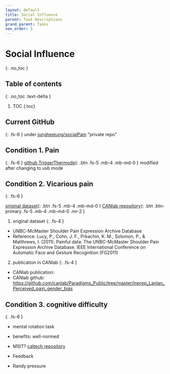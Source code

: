 ```yaml
---
layout: default
title: Social Influence
parent: Task Descriptions
grand_parent: Tasks
nav_order: 5
---
```

# Social Influence
{: .no_toc }
## Table of contents
{: .no_toc .text-delta }

1. TOC
{:toc}


## Current GitHub
{: .fs-6 }
under [jungheejung/socialPain](https://github.com/jungheejung/socialPain) "private repo"

## Condition 1. Pain
{: .fs-6 }
[github TriggerThermode](https://github.com/canlab/Paradigms_Private/blob/master/PAINGEN_paradigms/TriggerThermode.m){: .btn .fs-5 .mb-4 .mb-md-0 }
modified after changing to usb mode

## Condition 2. Vicarious pain
{: .fs-6 }

[original dataset](http://www.pitt.edu/~emotion/um-spread.htm){: .btn .fs-5 .mb-4 .mb-md-0 }
[CANlab repository](https://github.com/canlab/Paradigms_Public/tree/master/inprep_Lanlan_Perceived_pain_gender_bias){: .btn .btn-primary .fs-5 .mb-4 .mb-md-0 .mr-2 }

1. original dataset
{: .fs-4 }
* UNBC-McMaster Shoulder Pain Expression Archive Database
* Reference: Lucy, P., Cohn, J. F., Prkachin, K. M., Solomon, P., & Matthrews, I. (2011). Painful data: The UNBC-McMaster Shoulder Pain Expression Archive Database. IEEE International Conference on Automatic Face and Gesture Recognition (FG2011)

2. publication in CANlab
{: .fs-4 }
* CANlab publication:
* CANlab github: https://github.com/canlab/Paradigms_Public/tree/master/inprep_Lanlan_Perceived_pain_gender_bias

## Condition 3. cognitive difficulty
{: .fs-6 }
* mental rotation task
* benefits: well-normed

* MSIT? [caltech repository](https://github.com/jmtyszka/FuncLoc)
* Feedback
* Randy pressure
